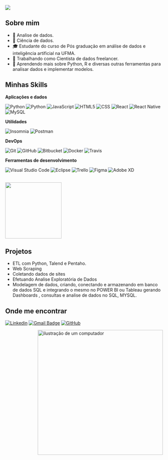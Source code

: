 

![](https://komarev.com/ghpvc/?username=warleyroma&color=006bed)

## Sobre mim

- 🤔 Analise de dados.
- 🔬 Ciência de dados.
- 🎓 Estudante do curso de Pós graduação em análise de dados e inteligência artificial na UFMA.
- 💼 Trabalhando como Cientista de dados freelancer.
- 🌱 Aprendendo mais sobre Python, R e diversas outras ferramentas para analisar dados e implementar modelos.

## Minhas Skills

**Aplicações e dados**

![Python](https://img.shields.io/badge/Python-14354C?style=for-the-badge&logo=python&logoColor=white)
![Python](https://img.shields.io/badge/R-276DC3?style=for-the-badge&logo=r&logoColor=white)
![JavaScript](https://img.shields.io/badge/-JavaScript-333333?style=flat&logo=javascript)
![HTML5](https://img.shields.io/badge/-HTML5-333333?style=flat&logo=HTML5)
![CSS](https://img.shields.io/badge/-CSS-333333?style=flat&logo=CSS3&logoColor=1572B6)
![React](https://img.shields.io/badge/-React-333333?style=flat&logo=react)
![React Native](https://img.shields.io/badge/-React%20Native-333333?style=flat&logo=react)
![MySQL](https://img.shields.io/badge/-MySQL-333333?style=flat&logo=mysql)


**Utilidades**

![Insomnia](https://img.shields.io/badge/-Insomnia-333333?style=flat&logo=insomnia)
![Postman](https://img.shields.io/badge/-Postman-333333?style=flat&logo=postman)

**DevOps**

![Git](https://img.shields.io/badge/-Git-333333?style=flat&logo=git)
![GitHub](https://img.shields.io/badge/-GitHub-333333?style=flat&logo=github)
![Bitbucket](https://img.shields.io/badge/-Bitbucket-333333?style=flat&logo=bitbucket)
![Docker](https://img.shields.io/badge/-Docker-333333?style=flat&logo=docker)
![Travis](https://img.shields.io/badge/-Travis-333333?style=flat&logo=travis)

**Ferramentas de desenvolvimento**

![Visual Studio Code](https://img.shields.io/badge/-Visual%20Studio%20Code-333333?style=flat&logo=visual-studio-code&logoColor=007ACC)
![Eclipse](https://img.shields.io/badge/-Eclipse-333333?style=flat&logo=eclipse-ide&logoColor=2C2255)
![Trello](https://img.shields.io/badge/-Trello-333333?style=flat&logo=trello&logoColor=007ACC)
![Figma](https://img.shields.io/badge/-Figma-333333?style=flat&logo=figma&logoColor=007ACC)
![Adobe XD](https://img.shields.io/badge/-Adobe%20XD-333333?style=flat&logo=adobe-xd&logoColor=007ACC)

<br/>

<a href="https://github.com/warleyroma" title="Perfil do Warley">
  <img height="180em" src="https://github-readme-stats.vercel.app/api?username=warleyroma&theme=dracula&show_icons=true" />
</a>

## Projetos

- ETL com Python, Talend e Pentaho.
- Web Scraping
- Coletando dados de sites
- Efetuando Analise Exploratória de Dados
- Modelagem de dados, criando, conectando e armazenando em banco de dados SQL e integrando o mesmo no POWER BI ou Tableau gerando Dashboards , consultas e analise de dados no SQL, MYSQL.

## Onde me encontrar

[![Linkedin](https://img.shields.io/badge/-Warleyroma-blue?style=flat-square&logo=Linkedin&logoColor=white&link=https://www.linkedin.com/in/warley-roma-a42367b0/)](https://www.linkedin.com/in/warley-roma-a42367b0/)
[![Gmail Badge](https://img.shields.io/badge/-warleyroma@gmail.com-006bed?style=flat-square&logo=Gmail&logoColor=white&link=mailto:SEU-EMAIL)](mailto:warleyroma@gmail.com)
[![GitHub](https://img.shields.io/github/followers/iuricode?label=follow&style=social)](https://github.com/warleyroma)


<img src="https://raw.githubusercontent.com/MicaelliMedeiros/micaellimedeiros/master/image/computer-illustration.png" alt="ilustração de um computador" min-width="400px" max-width="400px" width="400px" align="right">

